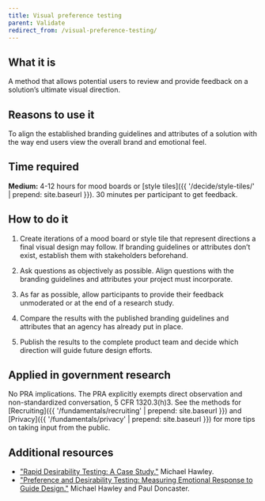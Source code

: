 ```yaml
---
title: Visual preference testing
parent: Validate
redirect_from: /visual-preference-testing/
---
```


## What it is

A method that allows potential users to review and provide feedback on a solution’s ultimate visual direction.

## Reasons to use it

To align the established branding guidelines and attributes of a solution with the way end users view the overall brand and emotional feel.

## Time required

**Medium:** 4-12 hours for mood boards or [style tiles]({{ '/decide/style-tiles/' | prepend: site.baseurl }}). 30 minutes per participant to get feedback.

## How to do it

1. Create iterations of a mood board or style tile that represent directions a final visual design may follow. If branding guidelines or attributes don’t exist, establish them with stakeholders beforehand.

2. Ask questions as objectively as possible. Align questions with the branding guidelines and attributes your project must incorporate.

3. As far as possible, allow participants to provide their feedback unmoderated or at the end of a research study.

4. Compare the results with the published branding guidelines and attributes that an agency has already put in place.

5. Publish the results to the complete product team and decide which direction will guide future design efforts.

## Applied in government research

No PRA implications. The PRA explicitly exempts direct observation and non-standardized conversation, 5 CFR 1320.3(h)3. See the methods for [Recruiting]({{ '/fundamentals/recruiting' | prepend: site.baseurl }}) and [Privacy]({{ '/fundamentals/privacy' | prepend: site.baseurl }}) for more tips on taking input from the public.

## Additional resources

- ["Rapid Desirability Testing: A Case Study."](http://www.uxmatters.com/mt/archives/2010/02/rapid-desirability-testing-a-case-study.php) Michael Hawley.
- ["Preference and Desirability Testing: Measuring Emotional Response to Guide Design."](http://www.slideshare.net/pwdoncaster/preference-and-desirability-testing-measuring-emotional-response-to-guide-design) Michael Hawley and Paul Doncaster.

